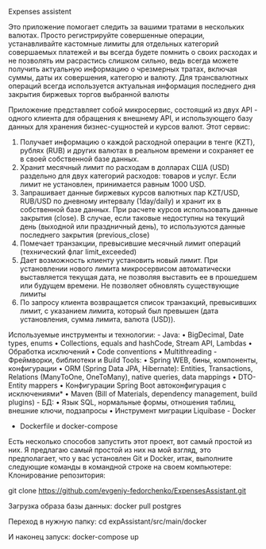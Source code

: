 <a1>Expenses assistent</a1>

Это приложение помогает следить за вашими тратами в нескольких валютах. Просто регистрируйте совершенные операции, устанавливайте кастомные лимиты для отдельных категорий совершаемых платежей и вы всегда будете помнить о своих расходах и не позволять им расрастись слишком сильно, ведь всегда можете получить актуальную информацию о чрезмерных тратах, включая суммы, даты их совершения, категорю и валюту.
Для трансвалютных операций всегда используется актуальная информация последнего дня закрытия биржевых торгов выбранной валюты

Приложение представляет собой микросервис, состоящий из двух API - одного клиента для обращения к внешнему API, и использующего базу данных для хранения бизнес-сущностей и курсов валют.
Этот сервис: 
1. Получает информацию о каждой расходной операции в тенге (KZT), рублях (RUB) и других валютах в реальном времени и сохраняет ее в своей собственной базе данных.
2. Хранит месячный лимит по расходам в долларах США (USD) раздельно для двух категорий расходов: товаров и услуг. Если лимит не установлен, принимается равным 1000 USD.
3. Запрашивает данные биржевых курсов валютных пар KZT/USD, RUB/USD по дневному интервалу (1day/daily) и хранит их в собственной базе данных. При расчете курсов использовать данные закрытия (close).
   В случае, если таковые недоступны на текущий день (выходной или праздничный день), то используются данные последнего закрытия (previous_close)
5. Помечает транзакции, превысившие месячный лимит операций (технический флаг limit_exceeded)
6. Дает возможность клиенту установить новый лимит. При установлении нового лимита микросервисом автоматически выставляется текущая дата, не позволяя выставить ее в прошедшем или будущем времени. Не позволяет обновлять существующие лимиты
7. По запросу клиента возвращается список транзакций, превысивших лимит, с указанием лимита, который был превышен (дата установления, сумма лимита, валюта (USD)).


Используемые инструменты и технологии:
     - Java:
• BigDecimal, Date types, enums 
• Collections, equals and hashCode, Stream API, Lambdas 
• Обработка исключений 
• Code conventions 
• Multithreading
     - Фреймворки, библиотеки и Build Tools:
• Spring WEB, бины, компоненты, конфигурации
• ORM (Spring Data JPA, Hibernate): Entities, Transactions, Relations (ManyToOne, OneToMany), native queries, data mappings
• DTO-Entity mappers
• Конфигурации Spring Boot автоконфигурация с исключениями*
• Maven (Bill of Materials, dependency management, build plugins)
     - БД:
• Язык SQL, нормальные формы, отношения таблиц, внешние ключи, подзапросы
• Инструмент миграции Liquibase
     - Docker
* Dockerfile и docker-compose

Есть несколько способов запустить этот проект, вот самый простой из них. Я предлагаю самый простой из них на мой взгляд,
это предполагает, что у вас установлен Git и Docker, итак, выполните следующие команды в командной строке на своем компьютере:
Клонирование репозитория:

git clone https://github.com/evgeniy-fedorchenko/ExpensesAssistant.git

Загрузка образа базы данных:
docker pull postgres

Переход в нужную папку:
cd expAssistant/src/main/docker

И наконец запуск:
docker-compose up

